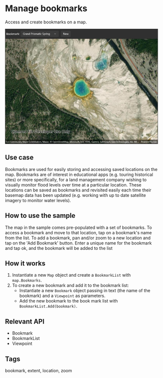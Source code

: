 # Manage bookmarks

Access and create bookmarks on a map.

![Image of manage bookmarks](managebookmarks.jpg)

## Use case

Bookmarks are used for easily storing and accessing saved locations on the map. Bookmarks are of interest in educational apps (e.g. touring historical sites) or more specifically, for a land management company wishing to visually monitor flood levels over time at a particular location. These locations can be saved as bookmarks and revisited easily each time their basemap data has been updated (e.g. working with up to date satellite imagery to monitor water levels).

## How to use the sample

The map in the sample comes pre-populated with a set of bookmarks. To access a bookmark and move to that location, tap on a bookmark's name from the list. To add a bookmark, pan and/or zoom to a new location and tap on the 'Add Bookmark' button. Enter a unique name for the bookmark and tap ok, and the bookmark will be added to the list

## How it works

1. Instantiate a new `Map` object and create a `BookmarkList` with `map.Bookmarks`.
2. To create a new bookmark and add it to the bookmark list:
    * Instantiate a new `Bookmark` object passing in text (the name of the bookmark) and a `Viewpoint` as parameters.
    * Add the new bookmark to the book mark list with `BookmarkList.Add(bookmark)`.

## Relevant API

* Bookmark
* BookmarkList
* Viewpoint

## Tags

bookmark, extent, location, zoom
